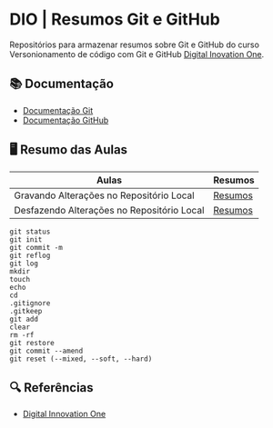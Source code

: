 
# DIO | Resumos Git e GitHub

Repositórios para armazenar resumos sobre Git e GitHub do curso Versonionamento de código com Git e GitHub [Digital Inovation One](https://www.dio.me/).

## 📚 Documentação
- [Documentação Git](https://git-scm.com/doc)
- [Documentação GitHub](https://docs.github.com/)

## 🖥 Resumo das Aulas

| Aulas | Resumos |
|-------|---------|
|Gravando Alterações no Repositório Local | [Resumos]()|
|Desfazendo Alterações no Repositório Local| [Resumos]()|

```
git status
git init
git commit -m
git reflog
git log
mkdir
touch
echo
cd
.gitignore
.gitkeep
git add
clear
rm -rf
git restore
git commit --amend
git reset (--mixed, --soft, --hard)
```

## 🔍 Referências
- [Digital Innovation One](https://www.dio.me/)